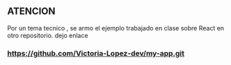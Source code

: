 ## ATENCION

Por un tema tecnico , se armo el ejemplo trabajado en clase sobre React en otro repositorio.
dejo enlace 
### https://github.com/Victoria-Lopez-dev/my-app.git
